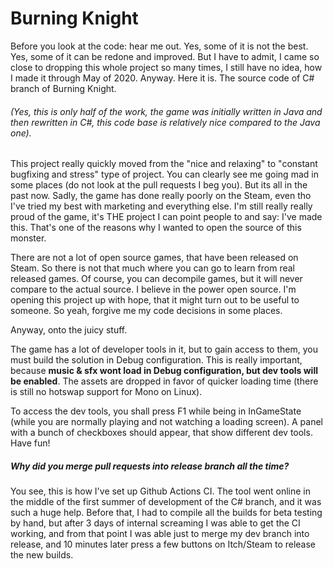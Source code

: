 # Burning Knight

Before you look at the code: hear me out. Yes, some of it is not the best. Yes, some of it can be redone and improved.
But I have to admit, I came so close to dropping this whole project so many times, I still have no idea, how I made it through May of 2020.
Anyway. Here it is. The source code of C# branch of Burning Knight. 

###### (Yes, this is only half of the work, the game was initially written in Java and then rewritten in C#, this code base is relatively nice compared to the Java one).

This project really quickly moved from the "nice and relaxing" to "constant bugfixing and stress" type of project.
You can clearly see me going mad in some places (do not look at the pull requests I beg you).
But its all in the past now. Sadly, the game has done really poorly on the Steam, even tho I've tried my best with marketing and everything else.
I'm still really really proud of the game, it's THE project I can point people to and say: I've made this. That's one of the reasons why I wanted to open the source of this monster.

There are not a lot of open source games, that have been released on Steam. So there is not that much where you can go to learn from real released games. Of course, you can decompile games, but it will never compare to the actual source.
I believe in the power open source. I'm opening this project up with hope, that it might turn out to be useful to someone. So yeah, forgive me my code decisions in some places.

Anyway, onto the juicy stuff.

The game has a lot of developer tools in it, but to gain access to them, you must build the solution in Debug configuration.
This is really important, because **music & sfx wont load in Debug configuration, but dev tools will be enabled**. The assets are dropped in favor of quicker loading time (there is still no hotswap support for Mono on Linux).

To access the dev tools, you shall press F1 while being in InGameState (while you are normally playing and not watching a loading screen).
A panel with a bunch of checkboxes should appear, that show different dev tools. Have fun!

##### Why did you merge pull requests into release branch all the time?

You see, this is how I've set up Github Actions CI. The tool went online in the middle of the first summer of development of the C# branch, and it was such a huge help.
Before that, I had to compile all the builds for beta testing by hand, but after 3 days of internal screaming I was able to get the CI working, and from that point I was able just to merge
my dev branch into release, and 10 minutes later press a few buttons on Itch/Steam to release the new builds.
